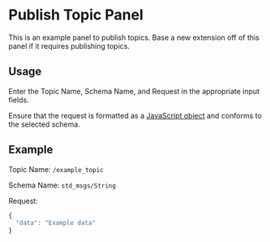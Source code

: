 # Publish Topic Panel
This is an example panel to publish topics. Base a new extension off of this panel if it requires publishing topics.

## Usage
Enter the Topic Name, Schema Name, and Request in the appropriate input fields.

Ensure that the request is formatted as a [JavaScript object](https://developer.mozilla.org/en-US/docs/Learn/JavaScript/Objects/JSON#json_structure) and conforms to the selected schema.

## Example
Topic Name: `/example_topic`

Schema Name: `std_msgs/String`

Request:
```js
{
  "data": "Example data"
}
```